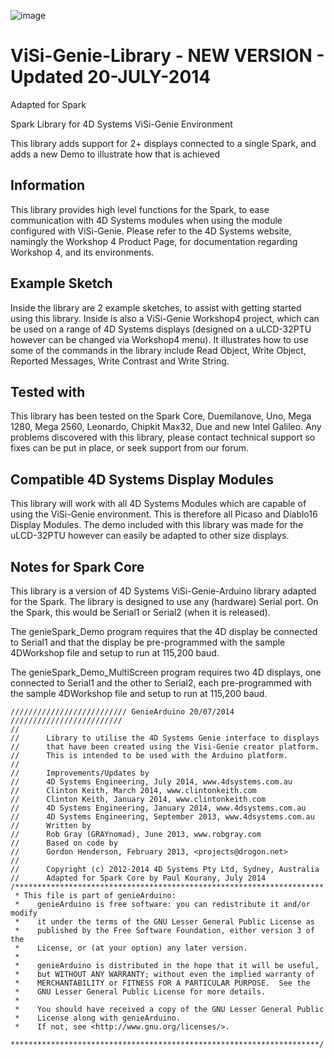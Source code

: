 ![image](http://www.4dsystems.com.au/imagenes/header.png)

ViSi-Genie-Library - NEW VERSION - Updated 20-JULY-2014
==============================================================
Adapted for Spark

Spark Library for 4D Systems ViSi-Genie Environment

This library adds support for 2+ displays connected to a single Spark, and adds a new Demo to illustrate how that is achieved

## Information

This library provides high level functions for the Spark, to ease communication with 4D Systems modules when using the module configured with ViSi-Genie.
Please refer to the 4D Systems website, namingly the Workshop 4 Product Page, for documentation regarding Workshop 4, and its environments.


## Example Sketch

Inside the library are 2 example sketches, to assist with getting started using this library. Inside is also a ViSi-Genie Workshop4 project, which can be used on a range of 4D Systems displays (designed on a uLCD-32PTU however can be changed via Workshop4 menu). It illustrates how to use some of the commands in the library include Read Object, Write Object, Reported Messages, Write Contrast and Write String.

## Tested with

This library has been tested on the Spark Core, Duemilanove, Uno, Mega 1280, Mega 2560, Leonardo, Chipkit Max32, Due and new Intel Galileo. Any problems discovered with this library, please contact technical support so fixes can be put in place, or seek support from our forum.

## Compatible 4D Systems Display Modules

This library will work with all 4D Systems Modules which are capable of using the ViSi-Genie environment. This is therefore all Picaso and Diablo16 Display Modules.
The demo included with this library was made for the uLCD-32PTU however can easily be adapted to other size displays.

## Notes for Spark Core

This library is a version of 4D Systems ViSi-Genie-Arduino library adapted for the Spark.  The library is designed to use any (hardware) Serial port.  On the Spark, this would  be Serial1 or Serial2 (when it is released).
 
The genieSpark_Demo program requires that the 4D display be connected to Serial1 and that the  display be pre-programmed with the sample 4DWorkshop file and setup to run at 115,200 baud.
 
The genieSpark_Demo_MultiScreen program requires two 4D displays, one connected to Serial1 and the other to Serial2, each pre-programmed with the sample 4DWorkshop file and setup to run at 115,200 baud.
 
 
```
////////////////////////// GenieArduino 20/07/2014 /////////////////////////
//
//      Library to utilise the 4D Systems Genie interface to displays
//      that have been created using the Visi-Genie creator platform.
//      This is intended to be used with the Arduino platform.
//
//		Improvements/Updates by
//		4D Systems Engineering, July 2014, www.4dsystems.com.au
//      Clinton Keith, March 2014, www.clintonkeith.com
//		Clinton Keith, January 2014, www.clintonkeith.com		
//		4D Systems Engineering, January 2014, www.4dsystems.com.au
//		4D Systems Engineering, September 2013, www.4dsystems.com.au
//		Written by
//		Rob Gray (GRAYnomad), June 2013, www.robgray.com
//      Based on code by
//		Gordon Henderson, February 2013, <projects@drogon.net>
//
//      Copyright (c) 2012-2014 4D Systems Pty Ltd, Sydney, Australia
//		Adapted for Spark Core by Paul Kourany, July 2014
/*********************************************************************
 * This file is part of genieArduino:
 *    genieArduino is free software: you can redistribute it and/or modify
 *    it under the terms of the GNU Lesser General Public License as
 *    published by the Free Software Foundation, either version 3 of the
 *    License, or (at your option) any later version.
 *
 *    genieArduino is distributed in the hope that it will be useful,
 *    but WITHOUT ANY WARRANTY; without even the implied warranty of
 *    MERCHANTABILITY or FITNESS FOR A PARTICULAR PURPOSE.  See the
 *    GNU Lesser General Public License for more details.
 *
 *    You should have received a copy of the GNU Lesser General Public
 *    License along with genieArduino.
 *    If not, see <http://www.gnu.org/licenses/>.
 *********************************************************************/
```
